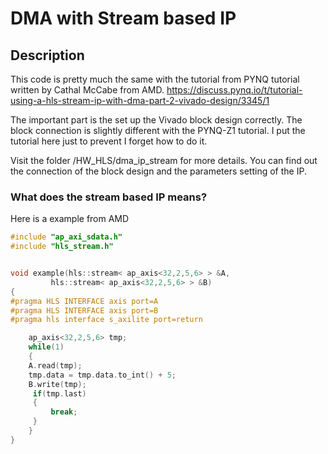# DMA with Stream based IP

## Description

This code is pretty much the same with the tutorial from PYNQ tutorial written by Cathal McCabe from AMD.
https://discuss.pynq.io/t/tutorial-using-a-hls-stream-ip-with-dma-part-2-vivado-design/3345/1

The important part is the set up the Vivado block design correctly. The block connection is slightly different with the PYNQ-Z1 tutorial.
I put the tutorial here just to prevent I forget how to do it.

Visit the folder /HW_HLS/dma_ip_stream for more details. You can find out the connection of the block design and the parameters setting of the IP.


### What does the stream based IP means?

Here is a example from AMD

```cpp
#include "ap_axi_sdata.h"
#include "hls_stream.h"


void example(hls::stream< ap_axis<32,2,5,6> > &A,
	     hls::stream< ap_axis<32,2,5,6> > &B)
{
#pragma HLS INTERFACE axis port=A
#pragma HLS INTERFACE axis port=B
#pragma hls interface s_axilite port=return

	ap_axis<32,2,5,6> tmp;
    while(1)
    {
	A.read(tmp);
	tmp.data = tmp.data.to_int() + 5;
	B.write(tmp);
     if(tmp.last)
     {
         break;
     }
    }
}

```